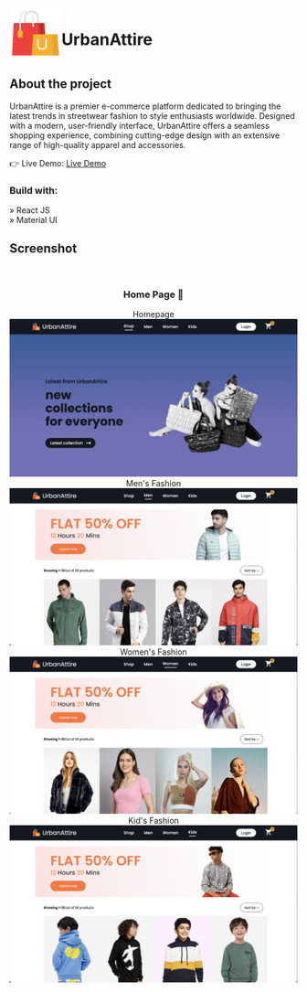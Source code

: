 <div style="display: flex; align-items: center;">
  <img src="./client/src/assets/logo_big.png" alt="UrbanAttire Logo"/>
  <h1>UrbanAttire</h1>
</div>

<h2>About the project</h2>

  <p>UrbanAttire is a premier e-commerce platform dedicated to bringing the latest trends in streetwear fashion to style enthusiasts worldwide. Designed with a modern, user-friendly interface, UrbanAttire offers a seamless shopping experience, combining cutting-edge design with an extensive range of high-quality apparel and accessories.</p>

👉 Live Demo: <a href='https://car-rental-ten.vercel.app/'>Live Demo</a>

<h3>Build with:</h3>

» React JS <br>
» Material UI

<h2>Screenshot</h2>
<br>
<h3 align='center'>Home Page 🏡</h3>

<div align='center'>
Homepage
<img src='./client/src/assets/screenshot/page1.png'/>
Men's Fashion
<img src='./client/src/assets/screenshot/page2.png'/>
Women's Fashion
<img src='./client/src/assets/screenshot/page3.png'/>
Kid's Fashion
<img src='./client/src/assets/screenshot/page4.png'/>

</div>
